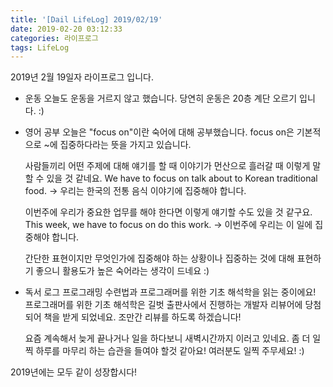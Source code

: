 ```yaml
---
title: '[Dail LifeLog] 2019/02/19'
date: 2019-02-20 03:12:33
categories: 라이프로그
tags: LifeLog
---
```


 2019년 2월 19일자 라이프로그 입니다.

 - 운동
   오늘도 운동을 거르지 않고 했습니다.
	 당연히 운동은 20층 계단 오르기 입니다. :)

 - 영어 공부
   오늘은 "focus on"이란 숙어에 대해 공부했습니다.
	 focus on은 기본적으로 ~에 집중하다라는 뜻을 가지고 있습니다.

	 사람들끼리 어떤 주제에 대해 얘기를 할 때 이야기가 먼산으로 흘러갈 때 이렇게 말할 수 있을 것 같네요.
	 We have to focus on talk about to Korean traditional food.
	 -> 우리는 한국의 전통 음식 이야기에 집중해야 합니다.

	 이번주에 우리가 중요한 업무를 해야 한다면 이렇게 얘기할 수도 있을 것 같구요.
	 This week, we have to focus on do this work.
	 -> 이번주에 우리는 이 일에 집중해야 합니다.

	 간단한 표현이지만 무엇인가에 집중해야 하는 상황이나 집중하는 것에 대해 표현하기 좋으니 
	 활용도가 높은 숙어라는 생각이 드네요 :)

 - 독서 로그
	 프로그래밍 수련법과 프로그래머를 위한 기초 해석학을 읽는 중이에요!
	 프로그래머를 위한 기초 해석학은 길벗 출판사에서 진행하는 개발자 리뷰어에 당첨되어 책을 받게 되었네요.
	 조만간 리뷰를 하도록 하겠습니다!

	 요즘 계속해서 늦게 끝나거나 일을 하다보니 새벽시간까지 이러고 있네요.
	 좀 더 일찍 하루를 마무리 하는 습관을 들여야 할것 같아요!
	 여러분도 일찍 주무세요! :)

2019년에는 모두 같이 성장합시다!
